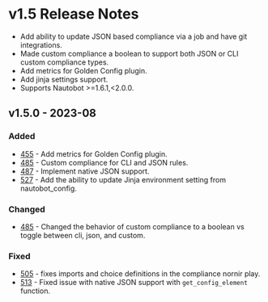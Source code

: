 # v1.5 Release Notes

- Add ability to update JSON based compliance via a job and have git integrations.
- Made custom compliance a boolean to support both JSON or CLI custom compliance types.
- Add metrics for Golden Config plugin.
- Add jinja settings support.
- Supports Nautobot >=1.6.1,<2.0.0.

## v1.5.0 - 2023-08

### Added

- [455](https://github.com/nautobot/nautobot-plugin-golden-config/pull/455) - Add metrics for Golden Config plugin.
- [485](https://github.com/nautobot/nautobot-plugin-golden-config/pull/485) - Custom compliance for CLI and JSON rules.
- [487](https://github.com/nautobot/nautobot-plugin-golden-config/pull/487) - Implement native JSON support.
- [527](https://github.com/nautobot/nautobot-plugin-golden-config/pull/527) - Add the ability to update Jinja environment setting from nautobot_config.

### Changed

- [485](https://github.com/nautobot/nautobot-plugin-golden-config/pull/485) - Changed the behavior of custom compliance to a boolean vs toggle between cli, json, and custom.

### Fixed

- [505](https://github.com/nautobot/nautobot-plugin-golden-config/pull/505) - fixes imports and choice definitions in the compliance nornir play.
- [513](https://github.com/nautobot/nautobot-plugin-golden-config/pull/513) - Fixed issue with native JSON support with `get_config_element` function.
